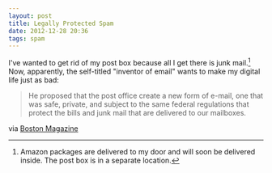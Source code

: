 ```yaml
---
layout: post
title: Legally Protected Spam
date: 2012-12-28 20:36  
tags: spam
---
```


I've wanted to get rid of my post box because all I get there is junk mail.[^1212282037] Now, apparently, the self-titled "inventor of email" wants to make my digital life just as bad:

> He proposed that the post office create a new form of e-mail, one that was safe, private, and subject to the same federal regulations that protect the bills and junk mail that are delivered to our mailboxes.

via [Boston Magazine](http://www.bostonmagazine.com/articles/2012/05/shiva-ayyaduri-email-us-postal-service/?page=all)

[^1212282037]: Amazon packages are delivered to my door and will soon be delivered inside. The post box is in a separate location. 